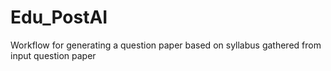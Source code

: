 # Edu_PostAI
Workflow for generating a question paper based on syllabus gathered from input question paper
